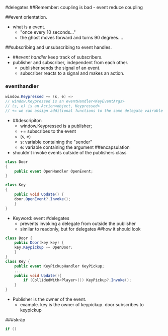 #delegates
##Remember: coupling is bad - event reduce coupling

##event orientation.

- what is a event.
  - "once every 10 seconds..."
  - the ghost moves forward and turns 90 degrees....

##subscribing and unsubscribing to event handles.

- ##*event handler* keep track of subscribers.
- publisher and subscriber, independent from each other.
  - publisher sends the signal of an event.
  - subscriber reacts to a signal and makes an action.

### eventhandler
```c#
window.Keypressed += (s, e) =>
// window.Keypressed is an eventHandler<KeyEventArgs>
// (s, e) is an Action<object, Keypressed>
// += we can assign additional functions to the same delegate vairable (adds them together as a list).
```

- ##descripiton
	- window.Keypressed is a publisher;
	- += subscribes to the event
	- (s, e)
	- s: variable containing the "sender"
	- e: variable containing the argument
##encapsulation
- shouldn't invoke events outside of the publishers class
```C#
class Door
{
	public event OpenHandler OpenEvent;
}

class Key
{
	public void Update() {
	door.OpenEvent?.Invoke();
	}
}
```
- Keyword: event
#delegates
  - prevents invoking a delegate from outside the publisher
  - similar to readonly, but for delegates
##how it should look
```C#
class Door {
	public Door(key key) {
	key.Keypickup += OpenDoor;
	}
}
class Key {
	public event KeyPickupHandler KeyPickup;
	...
	public void Update(){
		if (CollidedWith<Player>()) KeyPickup?.Invoke();
	}
}
```
- Publisher is the owner of the event.
  - example. key is the owner of keypickup. door subscribes to keypickup



###skräp
```c#
if ()
```